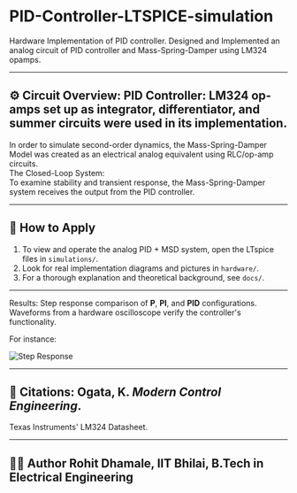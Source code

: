 # PID-Controller-LTSPICE-simulation
Hardware Implementation of PID controller. Designed and Implemented an analog circuit of PID controller and Mass-Spring-Damper using LM324 opamps.

---


 ## ⚙️ Circuit Overview: **PID Controller:** LM324 op-amps set up as integrator, differentiator, and summer circuits were used in its implementation.  
 In order to simulate second-order dynamics, the Mass-Spring-Damper Model was created as an electrical analog equivalent using RLC/op-amp circuits.  
 The Closed-Loop System:  
   To examine stability and transient response, the Mass-Spring-Damper system receives the output from the PID controller.

 ---

 ## 🚀  How to Apply
 1. To view and operate the analog PID + MSD system, open the LTspice files in `simulations/`.
 2. Look for real implementation diagrams and pictures in `hardware/`.
 3. For a thorough explanation and theoretical background, see `docs/`.

 ---

 Results: Step response comparison of **P**, **PI**, and **PID** configurations.  
 Waveforms from a hardware oscilloscope verify the controller's functionality.  

 For instance:  

 ![Step Response](images/step_response.png)

 ---

 ## 📖 Citations: Ogata, K. *Modern Control Engineering*.  
 Texas Instruments' LM324 Datasheet.  

 ---

 ## 👨‍💻 Author **Rohit Dhamale**, IIT Bhilai, B.Tech in Electrical Engineering
